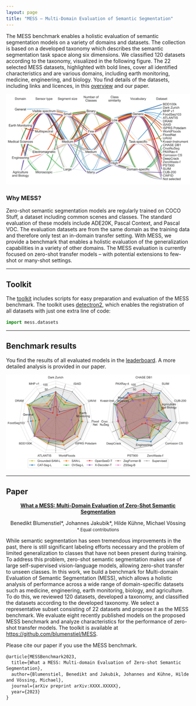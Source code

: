 ```yaml
---
layout: page
title: "MESS – Multi-Domain Evaluation of Semantic Segmentation"
---
```

<head>
<link rel="shortcut icon" type="image/png" href="favicon.png">
</head>

The MESS benchmark enables a holistic evaluation of semantic segmentation models on a variety of domains and datasets.
The collection is based on a developed taxonomy which describes the semantic segmentation task space along six dimensions. 
We classified 120 datasets according to the taxonomy, visualized in the following figure.
The 22 selected MESS datasets, highlighted with bold lines, cover all identified characteristics and are various domains, including earth monitoring, medicine, engineering, and biology. 
You find details of the datasets, including links and licences, in this [overview](https://github.com/blumenstiel/MESS/blob/main/mess/DATASETS.md#dataset-overview) and our paper.    

<center>
<img src="assets/images/classifications_lines.svg">
</center>


### Why MESS?

Zero-shot semantic segmentation models are regularly trained on COCO Stuff, a dataset including common scenes and classes. 
The standard evaluation of these models include ADE20K, Pascal Context, and Pascal VOC. 
The evaluation datasets are from the same domain as the training data and therefore only test an in-domain transfer setting. 
With MESS, we provide a benchmark that enables a holistic evaluation of the generalization capabilities in a variety of other domains. 
The MESS evaluation is currently focused on zero-shot transfer models – with potential extensions to few-shot or many-shot settings.

---

## Toolkit

The [toolkit](https://github.com/blumenstiel/MESS) includes scripts for easy preparation and evaluation of the MESS benchmark. The toolkit uses [detectron2](https://github.com/facebookresearch/detectron2), which enables the registration of all datasets with just one extra line of code:
    
```python
import mess.datasets
```

---

## Benchmark results

You find the results of all evaluated models in the [leaderboard](https://blumenstiel.github.io/mess-benchmark/leaderboard/). A more detailed analysis is provided in our paper.   

<center>
<img src="assets/images/radar_plot_split_all_log.svg">
</center>

---

## Paper

**<center>[What a MESS: Multi-Domain Evaluation of Zero-Shot Semantic Segmentation](https://arxiv.org)</center>**

<center>Benedikt Blumenstiel*,  Johannes Jakubik*,  Hilde Kühne,  Michael Vössing</center>

<center><small>* Equal contributions</small></center>

While semantic segmentation has seen tremendous improvements in the past, there is still significant labeling efforts necessary and the problem of limited generalization to classes that have not been present during training. To address this problem, zero-shot semantic segmentation makes use of large self-supervised vision-language models, allowing zero-shot transfer to unseen classes. In this work, we build a benchmark for Multi-domain Evaluation of Semantic Segmentation (MESS), which allows a holistic analysis of performance across a wide range of domain-specific datasets such as medicine, engineering, earth monitoring, biology, and agriculture. To do this, we reviewed 120 datasets, developed a taxonomy, and classified the datasets according to the developed taxonomy. We select a representative subset consisting of 22 datasets and propose it as the MESS benchmark. We evaluate eight recently published models on the proposed MESS benchmark and analyze characteristics for the performance of zero-shot transfer models. The toolkit is available at <https://github.com/blumenstiel/MESS>.

Please cite our paper if you use the MESS benchmark.

```text
@article{MESSBenchmark2023,
  title={What a MESS: Multi-domain Evaluation of Zero-shot Semantic Segmentation},
  author={Blumenstiel, Benedikt and Jakubik, Johannes and Kühne, Hilde and Vössing, Michael},
  journal={arXiv preprint arXiv:XXXX.XXXXX},
  year={2023}
}
```
